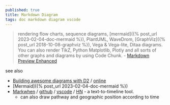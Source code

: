 ```yaml
---
published: true
title: Markdown Diagram
tags: doc markdown diagram vscode
---
```

> rendering flow charts, sequence diagrams, [mermaid]({% post_url 2023-02-04-doc-mermaid %}), PlantUML, WaveDrom, [GraphViz]({% post_url 2018-10-08-graphviz %}), Vega & Vega-lite, Ditaa diagrams. You can also render TikZ, Python Matplotlib, Plotly and all sorts of other graphs and diagrams by using Code Chunk. - [Markdown Preview Enhanced](https://shd101wyy.github.io/markdown-preview-enhanced/#/diagrams)

see also
- [Building awesome diagrams with D2](https://victorbjorklund.com/build-diagrams-as-code-with-d2-d2lang) / [online](https://play.d2lang.com/?script=qlDQtVOo5AIEAAD__w%3D%3D&) 
- [Mermaid]({% post_url 2023-02-04-doc-mermaid %})
- [Markwhen](https://docs.markwhen.com/) / [github](https://github.com/mark-when/markwhen) / [vscode](https://marketplace.visualstudio.com/items?itemName=Markwhen.markwhen) / [HN](https://news.ycombinator.com/item?id=42289690) -  a text-to-timeline tool. 
	- can also draw pathway and geographic position according to time
